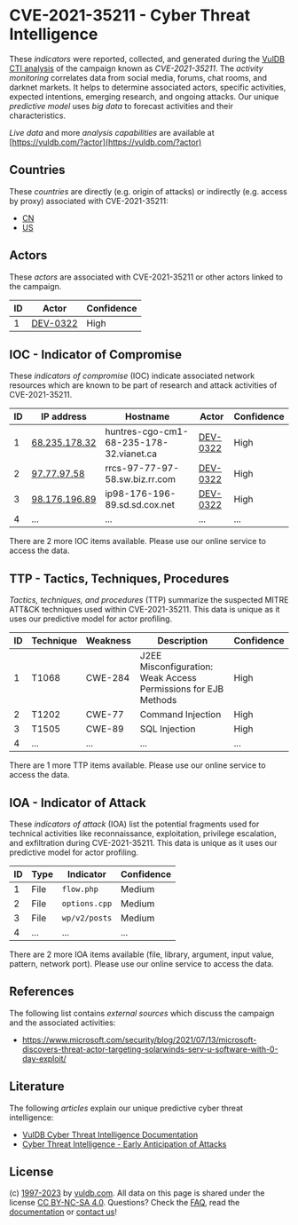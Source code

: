 # CVE-2021-35211 - Cyber Threat Intelligence

These _indicators_ were reported, collected, and generated during the [VulDB CTI analysis](https://vuldb.com/?kb.cti) of the campaign known as _CVE-2021-35211_. The _activity monitoring_ correlates data from social media, forums, chat rooms, and darknet markets. It helps to determine associated actors, specific activities, expected intentions, emerging research, and ongoing attacks. Our unique _predictive model_ uses _big data_ to forecast activities and their characteristics.

_Live data_ and more _analysis capabilities_ are available at [https://vuldb.com/?actor](https://vuldb.com/?actor)

## Countries

These _countries_ are directly (e.g. origin of attacks) or indirectly (e.g. access by proxy) associated with CVE-2021-35211:

* [CN](https://vuldb.com/?country.cn)
* [US](https://vuldb.com/?country.us)

## Actors

These _actors_ are associated with CVE-2021-35211 or other actors linked to the campaign.

ID | Actor | Confidence
-- | ----- | ----------
1 | [DEV-0322](https://vuldb.com/?actor.dev-0322) | High

## IOC - Indicator of Compromise

These _indicators of compromise_ (IOC) indicate associated network resources which are known to be part of research and attack activities of CVE-2021-35211.

ID | IP address | Hostname | Actor | Confidence
-- | ---------- | -------- | ----- | ----------
1 | [68.235.178.32](https://vuldb.com/?ip.68.235.178.32) | huntres-cgo-cm1-68-235-178-32.vianet.ca | [DEV-0322](https://vuldb.com/?actor.dev-0322) | High
2 | [97.77.97.58](https://vuldb.com/?ip.97.77.97.58) | rrcs-97-77-97-58.sw.biz.rr.com | [DEV-0322](https://vuldb.com/?actor.dev-0322) | High
3 | [98.176.196.89](https://vuldb.com/?ip.98.176.196.89) | ip98-176-196-89.sd.sd.cox.net | [DEV-0322](https://vuldb.com/?actor.dev-0322) | High
4 | ... | ... | ... | ...

There are 2 more IOC items available. Please use our online service to access the data.

## TTP - Tactics, Techniques, Procedures

_Tactics, techniques, and procedures_ (TTP) summarize the suspected MITRE ATT&CK techniques used within CVE-2021-35211. This data is unique as it uses our predictive model for actor profiling.

ID | Technique | Weakness | Description | Confidence
-- | --------- | -------- | ----------- | ----------
1 | T1068 | CWE-284 | J2EE Misconfiguration: Weak Access Permissions for EJB Methods | High
2 | T1202 | CWE-77 | Command Injection | High
3 | T1505 | CWE-89 | SQL Injection | High
4 | ... | ... | ... | ...

There are 1 more TTP items available. Please use our online service to access the data.

## IOA - Indicator of Attack

These _indicators of attack_ (IOA) list the potential fragments used for technical activities like reconnaissance, exploitation, privilege escalation, and exfiltration during CVE-2021-35211. This data is unique as it uses our predictive model for actor profiling.

ID | Type | Indicator | Confidence
-- | ---- | --------- | ----------
1 | File | `flow.php` | Medium
2 | File | `options.cpp` | Medium
3 | File | `wp/v2/posts` | Medium
4 | ... | ... | ...

There are 2 more IOA items available (file, library, argument, input value, pattern, network port). Please use our online service to access the data.

## References

The following list contains _external sources_ which discuss the campaign and the associated activities:

* https://www.microsoft.com/security/blog/2021/07/13/microsoft-discovers-threat-actor-targeting-solarwinds-serv-u-software-with-0-day-exploit/

## Literature

The following _articles_ explain our unique predictive cyber threat intelligence:

* [VulDB Cyber Threat Intelligence Documentation](https://vuldb.com/?kb.cti)
* [Cyber Threat Intelligence - Early Anticipation of Attacks](https://www.scip.ch/en/?labs.20201022)

## License

(c) [1997-2023](https://vuldb.com/?kb.changelog) by [vuldb.com](https://vuldb.com/?kb.about). All data on this page is shared under the license [CC BY-NC-SA 4.0](https://creativecommons.org/licenses/by-nc-sa/4.0/). Questions? Check the [FAQ](https://vuldb.com/?kb.faq), read the [documentation](https://vuldb.com/?kb) or [contact us](https://vuldb.com/?contact)!
